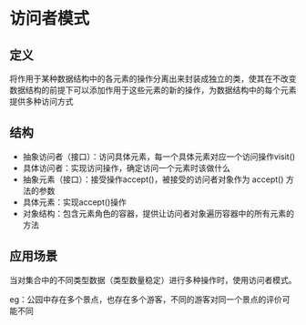 # 访问者模式

## 定义

将作用于某种数据结构中的各元素的操作分离出来封装成独立的类，使其在不改变数据结构的前提下可以添加作用于这些元素的新的操作，为数据结构中的每个元素提供多种访问方式

## 结构

+ 抽象访问者（接口）：访问具体元素，每一个具体元素对应一个访问操作visit()
+ 具体访问者：实现访问操作，确定访问一个元素时该做什么
+ 抽象元素（接口）：接受操作accept()，被接受的访问者对象作为 accept() 方法的参数
+ 具体元素：实现accept()操作
+ 对象结构：包含元素角色的容器，提供让访问者对象遍历容器中的所有元素的方法

## 应用场景

当对集合中的不同类型数据（类型数量稳定）进行多种操作时，使用访问者模式。

eg：公园中存在多个景点，也存在多个游客，不同的游客对同一个景点的评价可能不同